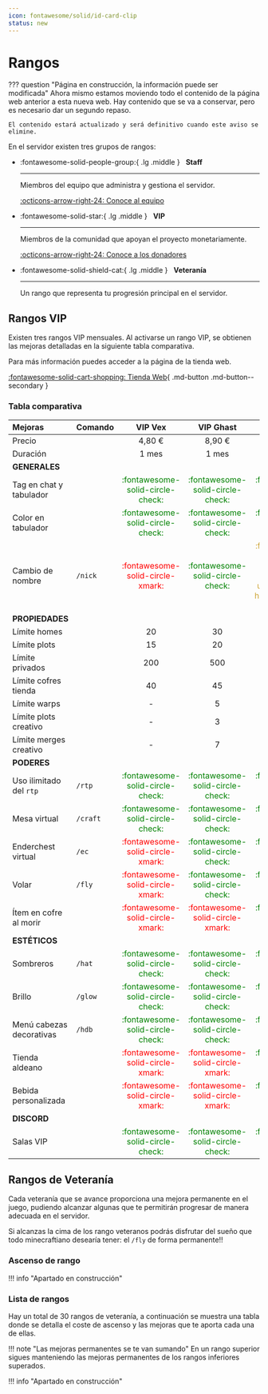 ```yaml
---
icon: fontawesome/solid/id-card-clip
status: new
---
```

# Rangos

??? question "Página en construcción, la información puede ser modificada"
    Ahora mismo estamos moviendo todo el contenido de la página web anterior a esta nueva web. Hay contenido que se va a conservar, pero es necesario dar un segundo repaso.
    
    El contenido estará actualizado y será definitivo cuando este aviso se elimine.

En el servidor existen tres grupos de rangos:

<div class="grid cards" markdown>

-   :fontawesome-solid-people-group:{ .lg .middle } &nbsp; __Staff__

    ---

    Miembros del equipo que administra y gestiona el servidor.

    [:octicons-arrow-right-24: Conoce al equipo](../../staff.md)

-   :fontawesome-solid-star:{ .lg .middle } &nbsp; __VIP__

    ---

    Miembros de la comunidad que apoyan el proyecto monetariamente.

    [:octicons-arrow-right-24: Conoce a los donadores](../../donadores.md)

-   :fontawesome-solid-shield-cat:{ .lg .middle } &nbsp; __Veteranía__

    ---

    Un rango que representa tu progresión principal en el servidor.

</div>

## Rangos VIP

Existen tres rangos VIP mensuales. Al activarse un rango VIP, se obtienen las mejoras detalladas en la siguiente tabla comparativa.

Para más información puedes acceder a la página de la tienda web.

[:fontawesome-solid-cart-shopping: Tienda Web](https://store.minexilon.com/){ .md-button .md-button--secondary }

### Tabla comparativa

| Mejoras | Comando | VIP Vex | VIP Ghast | VIP Wither |
| :--- | :--- | :---: | :---: | :---: |
| Precio | | 4,80 € | 8,90 € | 12,40 € |
| Duración | | 1 mes | 1 mes | 1 mes |
| **GENERALES** | | | | |
| Tag en chat y tabulador | | <span style="font-size:16px; color:green">:fontawesome-solid-circle-check:</span> | <span style="font-size:16px; color:green">:fontawesome-solid-circle-check:</span> | <span style="font-size:16px; color:green">:fontawesome-solid-circle-check:</span> |
| Color en tabulador | | <span style="font-size:16px; color:green">:fontawesome-solid-circle-check:</span> | <span style="font-size:16px; color:green">:fontawesome-solid-circle-check:</span> | <span style="font-size:16px; color:green">:fontawesome-solid-circle-check:</span> |
| Cambio de nombre | `/nick` | <span style="font-size:16px; color:red">:fontawesome-solid-circle-xmark:</span> | <span style="font-size:16px; color:green">:fontawesome-solid-circle-check:</span> | <span style="font-size:16px; color:#cda434">:fontawesome-solid-circle-check:{ title="Puede utilizar colores hexadecimales" }</span> |
| **PROPIEDADES** | | | | |
| Límite homes | | 20 | 30 | 60 |
| Límite plots | | 15 | 20 | 30 |
| Límite privados | | 200 | 500 | 1000 |
| Límite cofres tienda | | 40 | 45 | 50 |
| Límite warps | | - | 5 | 10 |
| Límite plots creativo | | - | 3 | 6 |
| Límite merges creativo | | - | 7 | 9 |
| **PODERES** | | | | |
| Uso ilimitado del `rtp` | `/rtp` | <span style="font-size:16px; color:green">:fontawesome-solid-circle-check:</span> | <span style="font-size:16px; color:green">:fontawesome-solid-circle-check:</span> | <span style="font-size:16px; color:green">:fontawesome-solid-circle-check:</span> |
| Mesa virtual | `/craft` | <span style="font-size:16px; color:green">:fontawesome-solid-circle-check:</span> | <span style="font-size:16px; color:green">:fontawesome-solid-circle-check:</span> | <span style="font-size:16px; color:green">:fontawesome-solid-circle-check:</span> |
| Enderchest virtual | `/ec` | <span style="font-size:16px; color:red">:fontawesome-solid-circle-xmark:</span> | <span style="font-size:16px; color:green">:fontawesome-solid-circle-check:</span> | <span style="font-size:16px; color:green">:fontawesome-solid-circle-check:</span> |
| Volar | `/fly` | <span style="font-size:16px; color:red">:fontawesome-solid-circle-xmark:</span> | <span style="font-size:16px; color:green">:fontawesome-solid-circle-check:</span> | <span style="font-size:16px; color:green">:fontawesome-solid-circle-check:</span> |
| Ítem en cofre al morir | | <span style="font-size:16px; color:red">:fontawesome-solid-circle-xmark:</span> | <span style="font-size:16px; color:red">:fontawesome-solid-circle-xmark:</span> | <span style="font-size:16px; color:green">:fontawesome-solid-circle-check:</span> |
| **ESTÉTICOS** | | | | |
| Sombreros | `/hat` | <span style="font-size:16px; color:green">:fontawesome-solid-circle-check:</span> | <span style="font-size:16px; color:green">:fontawesome-solid-circle-check:</span> | <span style="font-size:16px; color:green">:fontawesome-solid-circle-check:</span> |
| Brillo | `/glow` | <span style="font-size:16px; color:green">:fontawesome-solid-circle-check:</span> | <span style="font-size:16px; color:green">:fontawesome-solid-circle-check:</span> | <span style="font-size:16px; color:green">:fontawesome-solid-circle-check:</span> |
| Menú cabezas decorativas | `/hdb` | <span style="font-size:16px; color:green">:fontawesome-solid-circle-check:</span> | <span style="font-size:16px; color:green">:fontawesome-solid-circle-check:</span> | <span style="font-size:16px; color:green">:fontawesome-solid-circle-check:</span> |
| Tienda aldeano | | <span style="font-size:16px; color:red">:fontawesome-solid-circle-xmark:</span> | <span style="font-size:16px; color:red">:fontawesome-solid-circle-xmark:</span> | <span style="font-size:16px; color:green">:fontawesome-solid-circle-check:</span> |
| Bebida personalizada | | <span style="font-size:16px; color:red">:fontawesome-solid-circle-xmark:</span> | <span style="font-size:16px; color:red">:fontawesome-solid-circle-xmark:</span> | <span style="font-size:16px; color:green">:fontawesome-solid-circle-check:</span> |
| **DISCORD** | | | | |
| Salas VIP | | <span style="font-size:16px; color:green">:fontawesome-solid-circle-check:</span> | <span style="font-size:16px; color:green">:fontawesome-solid-circle-check:</span> | <span style="font-size:16px; color:green">:fontawesome-solid-circle-check:</span> |

## Rangos de Veteranía

Cada veteranía que se avance proporciona una mejora permanente en el juego, pudiendo alcanzar algunas que te permitirán progresar de manera adecuada en el servidor.

Si alcanzas la cima de los rango veteranos podrás disfrutar del sueño que todo minecraftiano desearía tener: el `/fly` de forma permanente!!

### Ascenso de rango

!!! info "Apartado en construcción"

### Lista de rangos

Hay un total de 30 rangos de veteranía, a continuación se muestra una tabla donde se detalla el coste de ascenso y las mejoras que te aporta cada una de ellas.

!!! note "Las mejoras permanentes se te van sumando"
    En un rango superior sigues manteniendo las mejoras permanentes de los rangos inferiores superados.

!!! info "Apartado en construcción"